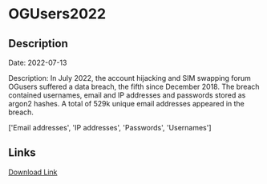 # OGUsers2022

## Description

Date: 2022-07-13

Description:
In July 2022, the account hijacking and SIM swapping forum OGusers suffered a data breach, the fifth since December 2018. The breach contained usernames, email and IP addresses and passwords stored as argon2 hashes. A total of 529k unique email addresses appeared in the breach.


['Email addresses', 'IP addresses', 'Passwords', 'Usernames']

## Links

[Download Link](https://link-to.net/1229997/55.386140041571274/dynamic/?r=b2d1c2Vycy5jb20=)